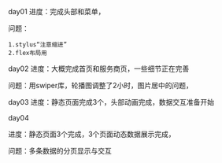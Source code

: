day01
进度：完成头部和菜单，

问题：
	
	1.stylus“注意缩进”
	2.flex布局用

day02
进度：大概完成首页和服务商页，一些细节正在完善

问题：用swiper库，轮播图调整了2小时，图片居中的问题，


day03
进度：静态页面完成3个，头部动画完成，数据交互准备开始



day04

进度：静态页面3个完成，3个页面动态数据展示完成，

问题：多条数据的分页显示与交互
